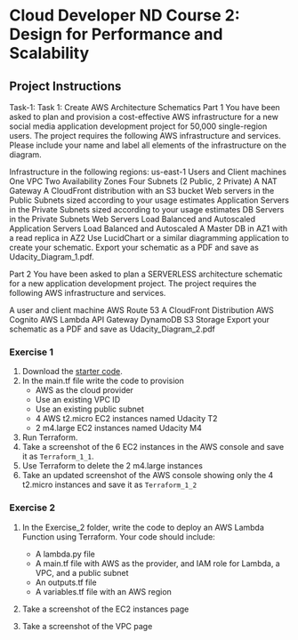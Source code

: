 
# Cloud Developer ND Course 2: Design for Performance and Scalability

## Project  Instructions
Task-1:
Task 1: Create AWS Architecture Schematics
Part 1
You have been asked to plan and provision a cost-effective AWS infrastructure for a new social media application development project for 50,000 single-region users. The project requires the following AWS infrastructure and services. Please include your name and label all elements of the infrastructure on the diagram.

Infrastructure in the following regions: us-east-1
Users and Client machines
One VPC
Two Availability Zones
Four Subnets (2 Public, 2 Private)
A NAT Gateway
A CloudFront distribution with an S3 bucket
Web servers in the Public Subnets sized according to your usage estimates
Application Servers in the Private Subnets sized according to your usage estimates
DB Servers in the Private Subnets
Web Servers Load Balanced and Autoscaled
Application Servers Load Balanced and Autoscaled
A Master DB in AZ1 with a read replica in AZ2
Use LucidChart or a similar diagramming application to create your schematic. Export your schematic as a PDF and save as Udacity_Diagram_1.pdf.

Part 2
You have been asked to plan a SERVERLESS architecture schematic for a new application development project. The project requires the following AWS infrastructure and services.

A user and client machine
AWS Route 53
A CloudFront Distribution
AWS Cognito
AWS Lambda
API Gateway
DynamoDB
S3 Storage
Export your schematic as a PDF and save as Udacity_Diagram_2.pdf

### Exercise 1

1. Download the [starter code](https://github.com/udacity/cand-c2-project).
2. In the main.tf file write the code to provision
   * AWS as the cloud provider
   * Use an existing VPC ID
   * Use an existing public subnet
   * 4 AWS t2.micro EC2 instances named Udacity T2
   * 2 m4.large EC2 instances named Udacity M4
3. Run Terraform. 
4. Take a screenshot of the 6 EC2 instances in the AWS console and save it as `Terraform_1_1`. 
5. Use Terraform to  delete the 2 m4.large instances 
6. Take an updated screenshot of the AWS console showing only the 4 t2.micro instances and save it as `Terraform_1_2`

### Exercise 2

1. In the  Exercise_2 folder, write the code to deploy an AWS Lambda Function using Terraform. Your code should include:

   * A lambda.py file
   * A main.tf file with AWS as the provider, and IAM role for Lambda, a VPC, and a public subnet
   * An outputs.tf file
   * A variables.tf file with an AWS region
  
2. Take a screenshot of the EC2 instances page
3. Take a screenshot of the VPC page 
